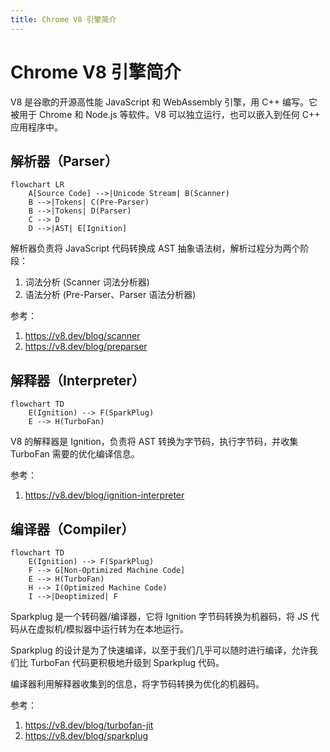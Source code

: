 ```yaml
---
title: Chrome V8 引擎简介
---
```


<script setup>
import ImgLoader from '../../components/ImgLoader.vue'
import parser from '../assets/img/browser/parser.png'
</script>

# Chrome V8 引擎简介

V8 是谷歌的开源高性能 JavaScript 和 WebAssembly 引擎，用 C++ 编写。它被用于 Chrome 和 Node.js 等软件。V8 可以独立运行，也可以嵌入到任何
C++ 应用程序中。

## 解析器（Parser）

```mermaid
flowchart LR
    A[Source Code] -->|Unicode Stream| B(Scanner)
    B -->|Tokens| C(Pre-Parser)
    B -->|Tokens| D(Parser)
    C --> D
    D -->|AST| E[Ignition]
```

解析器负责将 JavaScript 代码转换成 AST 抽象语法树，解析过程分为两个阶段：

1. 词法分析 (Scanner 词法分析器)
2. 语法分析 (Pre-Parser、Parser 语法分析器)

参考：

1. https://v8.dev/blog/scanner
2. https://v8.dev/blog/preparser

## 解释器（Interpreter）

```mermaid
flowchart TD
    E(Ignition) --> F(SparkPlug)
    E --> H(TurboFan)
```

V8 的解释器是 Ignition，负责将 AST 转换为字节码，执行字节码，并收集 TurboFan 需要的优化编译信息。

参考：

1. https://v8.dev/blog/ignition-interpreter

## 编译器（Compiler）

```mermaid
flowchart TD
    E(Ignition) --> F(SparkPlug)
    F --> G[Non-Optimized Machine Code]
    E --> H(TurboFan)
    H --> I(Optimized Machine Code)
    I -->|Deoptimized| F
```

Sparkplug 是一个转码器/编译器，它将 Ignition 字节码转换为机器码，将 JS 代码从在虚拟机/模拟器中运行转为在本地运行。

Sparkplug 的设计是为了快速编译，以至于我们几乎可以随时进行编译，允许我们比 TurboFan 代码更积极地升级到 Sparkplug 代码。

编译器利用解释器收集到的信息，将字节码转换为优化的机器码。

参考：

1. https://v8.dev/blog/turbofan-jit
2. https://v8.dev/blog/sparkplug
